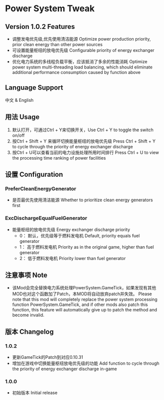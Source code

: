 # Power System Tweak
## Version 1.0.2 Features
- 调整发电优先级,优先使用清洁能源 Optimize power production priority, prior clean energy than other power sources
- 可设置能量枢纽的放电优先级 Configurable priority of energy exchanger discharge
- 优化电力系统的多线程负载平衡，应该抵消了多余的性能消耗 Optimize power system multi-threading load balancing, which should eliminate additional performance consumption caused by function above

## Language Support
中文 & English

## 用法 Usage
1. 默认打开，可通过Ctrl + Y来切换开关，Use Ctrl + Y to toggle the switch on/off
2. 按Ctrl + Shift + Y 来循环切换能量枢纽的放电优先级 Press Ctrl + Shift + Y to cycle through the priority of energy exchanger discharge
3. 按Ctrl + U可以查看当前的电力设施处理所用时间排行 Press Ctrl + U to view the processing time ranking of power facilities

## 设置 Configuration
### PreferCleanEnergyGenerator
- 是否最优先使用清洁能源 Whether to prioritize clean energy generators first

### ExcDischargeEqualFuelGenerator
- 能量枢纽的放电优先级 Energy exchanger discharge priority
    - 0： 默认，优先级等于燃料发电机 Default, priority equals fuel generator
    - 1： 高于燃料发电机 Priority as in the original game, higher than fuel generator
    - 2： 低于燃料发电机 Priority lower than fuel generator

## 注意事项 Note
- 该Mod会完全替换电力系统处理PowerSystem.GameTick，如果发现有其他MOD也对这个函数加了Patch，本MOD将自动放弃patch并失效。 Please note that this mod will completely replace the power system processing function PowerSystem.GameTick, and if other mods also patch this function, this feature will automatically give up to patch the method and become invalid.

## 版本 Changelog
### 1.0.2
- 更新GameTick的Patch到对应0.10.31
- 增加在游戏中切换能量枢纽放电优先级的功能 Add function to cycle through the priority of energy exchanger discharge in-game

### 1.0.0
- 初始版本 Initial release